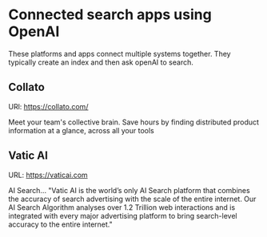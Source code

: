 # Connected search apps using OpenAI

These platforms and apps connect multiple systems together. They typically create an index and then ask openAI to
search.

## Collato

URl: https://collato.com/

Meet your team's collective brain. Save hours by finding distributed product information at a glance, across all your
tools

## Vatic AI

URL: https://vaticai.com

AI Search... "Vatic AI is the world’s only AI Search platform that combines the accuracy of search advertising with the
scale of the entire internet. Our AI Search Algorithm analyses over 1.2 Trillion web interactions and is integrated with
every major advertising platform to bring search-level accuracy to the entire internet."
